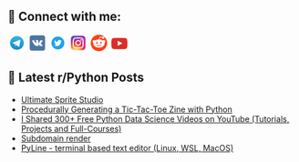 ## 🔎 Connect with me:
[<img src="https://github.com/bullbesh/bullbesh/blob/main/images/Telegram.png" width="32" height="32" />](https://t.me/bullbesh)
[<img src="https://github.com/bullbesh/bullbesh/blob/main/images/VK.png" width="32" height="32" />](https://vk.com/bullbesh)
[<img src="https://github.com/bullbesh/bullbesh/blob/main/images/Twitter.png" width="32" height="32" />](https://twitter.com/bullbesh1)
[<img src="https://github.com/bullbesh/bullbesh/blob/main/images/Instagram.png" width="32" height="32" />](https://www.instagram.com/bullbesh)
[<img src="https://github.com/bullbesh/bullbesh/blob/main/images/Reddit.png" width="32" height="32" />](https://www.reddit.com/user/bullbesh)
[<img src="https://github.com/bullbesh/bullbesh/blob/main/images/YouTube.png" width="32" height="32" />](https://www.youtube.com/channel/UCtfjRs6uzgq5mfm8S06WTcg)

## 📕 Latest r/Python Posts
<!-- BLOG-POST-LIST:START -->
- [Ultimate Sprite Studio](https://www.reddit.com/r/Python/comments/1lkkmvy/ultimate_sprite_studio/)
- [Procedurally Generating a Tic-Tac-Toe Zine with Python](https://www.reddit.com/r/Python/comments/1lki0z0/procedurally_generating_a_tictactoe_zine_with/)
- [I Shared 300+ Free Python Data Science Videos on YouTube &lpar;Tutorials, Projects and Full-Courses&rpar;](https://www.reddit.com/r/Python/comments/1lkhe9n/i_shared_300_free_python_data_science_videos_on/)
- [Subdomain render](https://www.reddit.com/r/Python/comments/1lkg27h/subdomain_render/)
- [PyLine - terminal based text editor &lpar;Linux, WSL, MacOS&rpar;](https://www.reddit.com/r/Python/comments/1lkf8pm/pyline_terminal_based_text_editor_linux_wsl_macos/)
<!-- BLOG-POST-LIST:END -->
